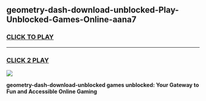 
## geometry-dash-download-unblocked-Play-Unblocked-Games-Online-aana7
<h3>
<a href="https://premium76.site?title=geometry-dash-download-unblocked&ref=25A">CLICK TO PLAY</a></h3>
<hr>

<h3>
<a href="https://premium76.site?title=geometry-dash-download-unblocked&ref=25A">CLICK 2 PLAY</a>
  
</h3>

<a href="https://premium76.site?title=geometry-dash-download-unblocked&ref=25A"><img src="https://clearcache.store/games.png"></a>


**geometry-dash-download-unblocked games unblocked: Your Gateway to Fun and Accessible Online Gaming**
